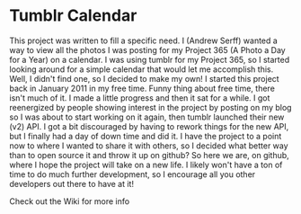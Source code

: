 Tumblr Calendar
===============
This project was written to fill a specific need. I (Andrew Serff) wanted a way to view all the photos I was posting for my Project 365 (A Photo a Day for a Year) on a calendar. I was using tumblr for my Project 365, so I started looking around for a simple calendar that would let me accomplish this. Well, I didn't find one, so I decided to make my own! I started this project back in January 2011 in my free time. Funny thing about free time, there isn't much of it. I made a little progress and then it sat for a while. I got reenergized by people showing interest in the project by posting on my blog so I was about to start working on it again, then tumblr launched their new (v2) API. I got a bit discouraged by having to rework things for the new API, but I finally had a day of down time and did it. I have the project to a point now to where I wanted to share it with others, so I decided what better way than to open source it and throw it up on github? So here we are, on github, where I hope the project will take on a new life. I likely won't have a ton of time to do much further development, so I encourage all you other developers out there to have at it!

Check out the Wiki for more info
